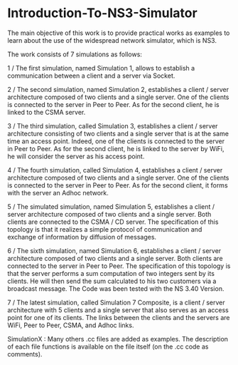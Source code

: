 # Introduction-To-NS3-Simulator
The main objective of this work is to provide practical works as examples to learn about the use of the widespread network simulator, which is NS3.

The work consists of 7 simulations as follows:

1 / The first simulation, named Simulation 1, allows to establish a communication between a client and a server via Socket.

2 / The second simulation, named Simulation 2, establishes a client / server architecture composed of two clients and a single server. One of the clients is connected to the server in Peer to Peer. As for the second client, he is linked to the CSMA server.

3 / The third simulation, called Simulation 3, establishes a client / server architecture consisting of two clients and a single server that is at the same time an access point. Indeed, one of the clients is connected to the server in Peer to Peer. As for the second client, he is linked to the server by WiFi, he will consider the server as his access point.

4 / The fourth simulation, called Simulation 4, establishes a client / server architecture composed of two clients and a single server. One of the clients is connected to the server in Peer to Peer. As for the second client, it forms with the server an Adhoc network.

5 / The simulated simulation, named Simulation 5, establishes a client / server architecture composed of two clients and a single server. Both clients are connected to the CSMA / CD server. The specification of this topology is that it realizes a simple protocol of communication and exchange of information by diffusion of messages.

6 / The sixth simulation, named Simulation 6, establishes a client / server architecture composed of two clients and a single server. Both clients are connected to the server in Peer to Peer. The specification of this topology is that the server performs a sum computation of two integers sent by its clients. He will then send the sum calculated to his two customers via a broadcast message. The Code was been tested with the NS 3.40 Version.

7 / The latest simulation, called Simulation 7 Composite, is a client / server architecture with 5 clients and a single server that also serves as an access point for one of its clients.
The links between the clients and the servers are WiFi, Peer to Peer, CSMA, and Adhoc links.

SimulationX : Many others .cc files are added as examples. The description of each file functions is available on the file itself (on the .cc code as comments).

